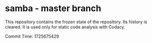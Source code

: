 # samba - master branch

This repository contains the frozen state of the repository.
Its history is cleared. It is used only for static code
analysis with Codacy.

Commit Time: 1725675429
